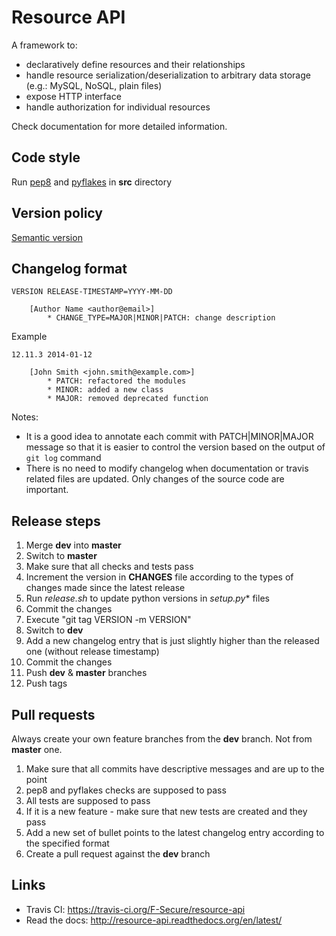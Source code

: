 # Resource API

A framework to:
 - declaratively define resources and their relationships
 - handle resource serialization/deserialization to arbitrary data storage (e.g.: MySQL, NoSQL, plain files)
 - expose HTTP interface
 - handle authorization for individual resources

Check documentation for more detailed information.

## Code style

Run [pep8](https://pypi.python.org/pypi/pep8) and [pyflakes](https://pypi.python.org/pypi/pyflakes) in **src** directory

## Version policy

[Semantic version](http://semver.org/)

## Changelog format

```
VERSION RELEASE-TIMESTAMP=YYYY-MM-DD

    [Author Name <author@email>]
        * CHANGE_TYPE=MAJOR|MINOR|PATCH: change description
```

Example

```
12.11.3 2014-01-12

    [John Smith <john.smith@example.com>]
        * PATCH: refactored the modules
        * MINOR: added a new class
        * MAJOR: removed deprecated function
```

Notes:

- It is a good idea to annotate each commit with PATCH|MINOR|MAJOR message so that it is easier to control the version
  based on the output of `git log` command
- There is no need to modify changelog when documentation or travis related files are updated. Only changes of the
  source code are important.

## Release steps

1. Merge **dev** into **master**
2. Switch to **master**
3. Make sure that all checks and tests pass
4. Increment the version in **CHANGES** file according to the types of changes made since the latest release
5. Run *release.sh* to update python versions in **setup*.py** files
6. Commit the changes
7. Execute "git tag VERSION -m VERSION"
8. Switch to **dev**
9. Add a new changelog entry that is just slightly higher than the released one (without release timestamp)
10. Commit the changes
11. Push **dev** & **master** branches
12. Push tags

## Pull requests

Always create your own feature branches from the **dev** branch. Not from **master** one.

1. Make sure that all commits have descriptive messages and are up to the point
2. pep8 and pyflakes checks are supposed to pass
3. All tests are supposed to pass
4. If it is a new feature - make sure that new tests are created and they pass
5. Add a new set of bullet points to the latest changelog entry according to the specified format
6. Create a pull request against the **dev** branch

## Links

- Travis CI: https://travis-ci.org/F-Secure/resource-api
- Read the docs: http://resource-api.readthedocs.org/en/latest/